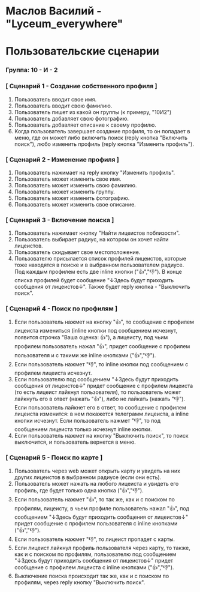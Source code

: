 # Маслов Василий - "Lyceum_everywhere"
# Пользовательские сценарии

### Группа: 10 - И - 2


### [ Сценарий 1 - Создание собственного профиля ]

1. Пользователь вводит свое имя.
2. Пользователь вводит свою фамилию.
3. Пользователь пишет из какой он группы (к примеру, "10И2")
4. Пользователь добавляет свою фотографию.
5. Пользователь добавляет описание к своему профилю.
6. Когда пользователь завершает создание профиля, то он попадает в меню, где он может либо включить поиск (reply кнопка "Включить поиск"), любо изменить профиль (reply кнопка "Изменить профиль").


### [ Сценарий 2 - Изменение профиля ]

1. Пользователь нажимает на reply кнопку "Изменить профиль".
2. Пользователь может изменить свое имя.
3. Пользователь может изменить свою фамилию.
4. Пользователь может изменить группу.
5. Пользователь может изменить фотографию.
6. Пользователь может изменить свое описание.

### [ Сценарий 3 - Включение поиска ]

1. Пользователь нажимает кнопку "Найти лицеистов поблизости".
2. Пользователь выбирает радиус, на котором он хочет найти лицеистов.
3. Пользователь скидывает свое местоположение.
4. Пользователю присылается список профилей лицеистов, которые тоже находятся в поиске и в выбранном пользователем радиусе. Под каждым профилем есть две inline кнопки ("👍","👎"). В конце списка профилей будет сообщение "↓Здесь будут приходить сообщения от лицеистов↓". Также будет reply кнопка - "Выключить поиск".

### [ Сценарий 4 - Поиск по профилям  ]

1. Если пользователь нажмет на кнопку "👍", то сообщение с профилем лицеиста измениться (inline кнопки под сообщением исчезнут, появится строчка "Ваша оценка: 👍"), а лицеисту, под чьим профилем пользователь нажал "👍", придет сообщение с профилем пользователя и с такими же inline кнопками ("👍","👎").
2. Если пользователь нажмет "👎", то inline кнопки под сообщением с профилем лицеиста исчезнут.
3. Если пользователю под сообщением "↓Здесь будут приходить сообщения от лицеистов↓" придет сообщение с профилем лицеиста (то есть лицеист лайкнул пользователя), то пользователь может лайкнуть его в ответ (нажать "👍"), либо не лайкать (нажать "👎"). Если пользователь лайкнет его в ответ, то сообщение с профилем лицеиста изменится: в нем покажется телеграмм лицеиста, а inline кнопки исчезнут. Если пользователь нажмет "👎", то под сообщением лицеиста только исчезнут inline кнопки.
4. Если пользователь нажмет на кнопку "Выключить поиск", то поиск выключится, и пользователь вернется в меню.

### [ Сценарий 5 - Поиск по карте ]

1. Пользователь через web может открыть карту и увидеть на них других лицеистов в выбранном радиусе (если они есть).
2. Пользователь может нажать на любого лицеиста и увидеть его профиль, где будет только одна кнопка ("👍","👎").
3. Если пользователь нажмет "👍", то так же, как и с поиском по профилям, лицеисту, в чьем профиле пользователь нажал "👍", под сообщением "↓Здесь будут приходить сообщения от лицеистов↓" придет сообщение с профилем пользователя с inline кнопками ("👍","👎").
4. Если пользователь нажмет "👎", то лицеист пропадет с карты.
5. Если лицеист лайкнул профиль пользователя через карту, то также, как и с поиском по профилям, пользователю под сообщением "↓Здесь будут приходить сообщения от лицеистов↓" придет сообщение с профилем лицеиста с inline кнопками ("👍","👎").
6. Выключение поиска происходит так же, как и с поиском по профилям, через reply кнопку "Выключить поиск".
